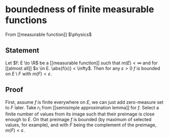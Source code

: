 # boundedness of finite measurable functions
From [[measurable function]]
$\physics$
## Statement
Let $f: E \to \R$ be a [[measurable function]] such that $m(E) < \infty$ and for [[almost all]] $x \in E. \abs{f(x)} < \infty$.
Then for any $\varepsilon > 0$ $f$ is bounded on $E \setminus F$ with $m(F) < \varepsilon$.

## Proof
First, assume $f$ is finite everywhere on $E$, we can just add zero-measure set to $F$ later.
Take $r_{1}$ from [[semisimple approximation lemma]] for $f$. Select a finite number of values from its image such that their preimage is close enough to $E$. On that preimage $f$ is bounded (by maximum of selected values, for example), and with $F$ being the complement of the preimage, $m(F) < \varepsilon$.